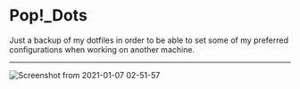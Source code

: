 # Pop!_Dots                                                                                

Just a backup of my dotfiles in order to be able to set some of my preferred configurations when working on another machine.

---

![Screenshot from 2021-01-07 02-51-57](https://user-images.githubusercontent.com/64110504/103929134-71fa6b80-50e2-11eb-980f-499c0ab94309.png)
